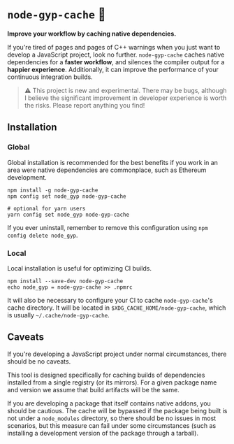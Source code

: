 # `node-gyp-cache` 🌾

**Improve your workflow by caching native dependencies.**

If you're tired of pages and pages of C++ warnings when you just want to develop a JavaScript project, look no further. `node-gyp-cache` caches native dependencies for a **faster workflow**, and silences the compiler output for a **happier experience**. Additionally, it can improve the performance of your continuous integration builds.

> ⚠️ This project is new and experimental. There may be bugs, although I believe the significant improvement in developer experience is worth the risks. Please report anything you find!

## Installation

### Global

Global installation is recommended for the best benefits if you work in an area were native dependencies are commonplace, such as Ethereum development.

```
npm install -g node-gyp-cache
npm config set node_gyp node-gyp-cache

# optional for yarn users
yarn config set node_gyp node-gyp-cache
```

If you ever uninstall, remember to remove this configuration using `npm config delete node_gyp`.


### Local

Local installation is useful for optimizing CI builds.

```
npm install --save-dev node-gyp-cache
echo node_gyp = node-gyp-cache >> .npmrc
```

It will also be necessary to configure your CI to cache `node-gyp-cache`'s cache directory. It will be located in `$XDG_CACHE_HOME/node-gyp-cache`, which is usually `~/.cache/node-gyp-cache`.

## Caveats

If you're developing a JavaScript project under normal circumstances, there should be no caveats.

This tool is designed specifically for caching builds of dependencies installed from a single registry (or its mirrors). For a given package name and version we assume that build artifacts will be the same.

If you are developing a package that itself contains native addons, you should be cautious. The cache will be bypassed if the package being built is not under a `node_modules` directory, so there should be no issues in most scenarios, but this measure can fail under some circumstances (such as installing a development version of the package through a tarball).
